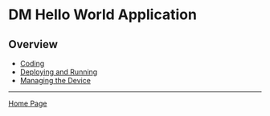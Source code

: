 # DM Hello World Application
## Overview

  - [Coding](dm-hello-world-coding.md)
  - [Deploying and Running](dm-hello-world-deploying.md)
  - [Managing the Device](dm-hello-world-managing.md)

----

[Home Page](../README.md)